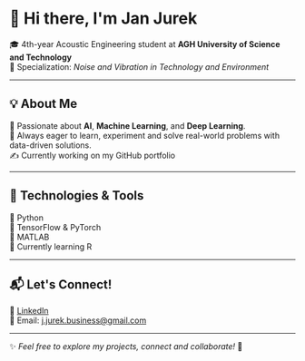 # 👋 Hi there, I'm Jan Jurek

🎓 4th-year Acoustic Engineering student at **AGH University of Science and Technology**  
🔬 Specialization: *Noise and Vibration in Technology and Environment*

---

## 💡 About Me

💭 Passionate about **AI**, **Machine Learning**, and **Deep Learning**.  
🎯 Always eager to learn, experiment and solve real-world problems with data-driven solutions.  
✍️ Currently working on my GitHub portfolio

---

## 🔧 Technologies & Tools

🐍 Python  
🧠 TensorFlow & PyTorch  
🧮 MATLAB  
🌱 Currently learning R

---

## 📬 Let's Connect!

💼 [LinkedIn](https://www.linkedin.com/in/literallyjanjurek/)  
📧 Email: j.jurek.business@gmail.com

---

✨ *Feel free to explore my projects, connect and collaborate!* 🚀

<!--
**realBladee10/realBladee10** is a ✨ _special_ ✨ repository because its `README.md` (this file) appears on your GitHub profile.

Here are some ideas to get you started:

- 🔭 I’m currently working on ...
- 🌱 I’m currently learning ...
- 👯 I’m looking to collaborate on ...
- 🤔 I’m looking for help with ...
- 💬 Ask me about ...
- 📫 How to reach me: ...
- 😄 Pronouns: ...
- ⚡ Fun fact: ...
-->
